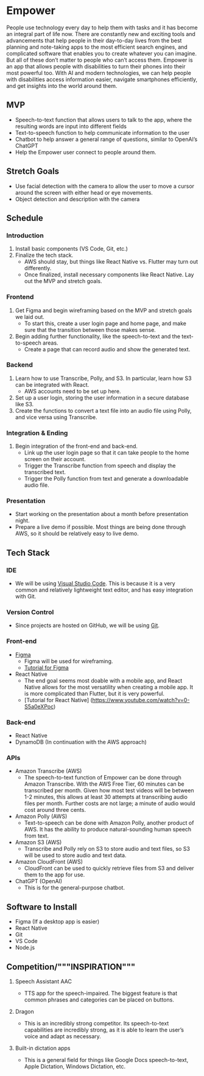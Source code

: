 
# Empower
People use technology every day to help them with tasks and it has become an integral part of life now. There are constantly new and exciting tools and advancements that help people in their day-to-day lives from the best planning and note-taking apps to the most efficient search engines, and complicated software that enables you to create whatever you can imagine. But all of these don’t matter to people who can’t access them. Empower is an app that allows people with disabilities to turn their phones into their most powerful too. With AI and modern technologies, we can help people with disabilities access information easier, navigate smartphones efficiently, and get insights into the world around them. 

## MVP

 - Speech-to-text function that allows users to talk to the app, where
   the resulting words are input into different fields
- Text-to-speech function to help communicate information to the user
- Chatbot to help answer a general range of questions, similar to OpenAI’s ChatGPT
- Help the Empower user connect to people around them.

## Stretch Goals
- Use facial detection with the camera to allow the user to move a cursor around the screen with either head or eye movements.
- Object detection and description with the camera


## Schedule
### Introduction

 1. Install basic components (VS Code, Git, etc.)
 2. Finalize the tech stack.
	 - AWS should stay, but things like React Native vs. Flutter may turn out differently.
	 - Once finalized, install necessary components like React Native.
Lay out the MVP and stretch goals.

### Frontend
1. Get Figma and begin wireframing based on the MVP and stretch goals we laid out.
	- To start this, create a user login page and home page, and make sure that the transition between those makes sense.
2. Begin adding further functionality, like the speech-to-text and the text-to-speech areas.
	- Create a page that can record audio and show the generated text. 

### Backend

1. Learn how to use Transcribe, Polly, and S3. In particular, learn how S3 can be integrated with React.
	- AWS accounts need to be set up here.
2. Set up a user login, storing the user information in a secure database like S3.
3. Create the functions to convert a text file into an audio file using Polly, and vice versa using Transcribe.

### Integration & Ending
1. Begin integration of the front-end and back-end.
	- Link up the user login page so that it can take people to the home screen on their account.
	- Trigger the Transcribe function from speech and display the transcribed text.
	- Trigger the Polly function from text and generate a downloadable audio file.

### Presentation
- Start working on the presentation about a month before presentation night.
- Prepare a live demo if possible. Most things are being done through AWS, so it should be relatively easy to live demo.

## Tech Stack

### IDE
- We will be using [Visual Studio Code](https://code.visualstudio.com/download). This is because it is a very common and relatively lightweight text editor, and has easy integration with Git.
### Version Control
- Since projects are hosted on GitHub, we will be using [Git](https://git-scm.com/).
### Front-end
- [Figma](https://www.figma.com/)
	- Figma will be used for wireframing.
	- [Tutorial for Figma](https://www.youtube.com/watch?v=II-6dDzc-80)
- React Native
	- The end goal seems most doable with a mobile app, and React Native allows for the most versatility when creating a mobile app. It is more complicated than Flutter, but it is very powerful.
	- [Tutorial for React Native] (https://www.youtube.com/watch?v=0-S5a0eXPoc)
		
### Back-end
- React Native
- DynamoDB (In continuation with the AWS approach)

### APIs
- Amazon Transcribe (AWS)
	- The speech-to-text function of Empower can be done through Amazon Transcribe. With the AWS Free Tier, 60 minutes can be transcribed per month. Given how most test videos will be between 1-2 minutes, this allows at least 30 attempts at transcribing audio files per month. Further costs are not large; a minute of audio would cost around three cents.
- Amazon Polly (AWS)
	- Text-to-speech can be done with Amazon Polly, another product of AWS. It has the ability to produce natural-sounding human speech from text.
- Amazon S3 (AWS)
	- Transcribe and Polly rely on S3 to store audio and text files, so S3 will be used to store audio and text data.
- Amazon CloudFront (AWS)
	- CloudFront can be used to quickly retrieve files from S3 and deliver them to the app for use.
- ChatGPT (OpenAI)
	- This is for the general-purpose chatbot. 


## Software to Install
- Figma (If a desktop app is easier)
- React Native
- Git
- VS Code
- Node.js

## Competition/"""INSPIRATION"""
1. Speech Assistant AAC
	- TTS app for the speech-impaired. The biggest feature is that common phrases and categories can be placed on buttons.

2. Dragon
	- This is an incredibly strong competitor. Its speech-to-text capabilities are incredibly strong, as it is able to learn the user’s voice and adapt as necessary.

3. Built-in dictation apps
	- This is a general field for things like Google Docs speech-to-text, Apple Dictation, Windows Dictation, etc.


